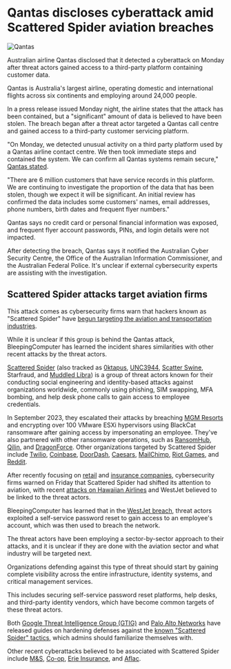 # Qantas discloses cyberattack amid Scattered Spider aviation breaches

![Qantas](https://www.bleepstatic.com/content/hl-images/2025/07/01/qantas-airline.jpg)

Australian airline Qantas disclosed that it detected a cyberattack on Monday after threat actors gained access to a third-party platform containing customer data.

Qantas is Australia's largest airline, operating domestic and international flights across six continents and employing around 24,000 people.

In a press release issued Monday night, the airline states that the attack has been contained, but a "significant" amount of data is believed to have been stolen. The breach began after a threat actor targeted a Qantas call centre and gained access to a third-party customer servicing platform.

"On Monday, we detected unusual activity on a third party platform used by a Qantas airline contact centre. We then took immediate steps and contained the system. We can confirm all Qantas systems remain secure," [Qantas stated](https://www.qantasnewsroom.com.au/media-releases/qantas-cyber-incident/).

"There are 6 million customers that have service records in this platform. We are continuing to investigate the proportion of the data that has been stolen, though we expect it will be significant. An initial review has confirmed the data includes some customers' names, email addresses, phone numbers, birth dates and frequent flyer numbers."

Qantas says no credit card or personal financial information was exposed, and frequent flyer account passwords, PINs, and login details were not impacted.

After detecting the breach, Qantas says it notified the Australian Cyber Security Centre, the Office of the Australian Information Commissioner, and the Australian Federal Police. It's unclear if external cybersecurity experts are assisting with the investigation.

## Scattered Spider attacks target aviation firms

This attack comes as cybersecurity firms warn that hackers known as "Scattered Spider" have [begun targeting the aviation and transportation industries](https://www.bleepingcomputer.com/news/security/scattered-spider-hackers-shift-focus-to-aviation-transportation-firms/).

While it is unclear if this group is behind the Qantas attack, BleepingComputer has learned the incident shares similarities with other recent attacks by the threat actors.

[Scattered Spider](https://www.bleepingcomputer.com/tag/scattered-spider/) (also tracked as [0ktapus](https://www.bleepingcomputer.com/news/security/twilio-hackers-hit-over-130-orgs-in-massive-okta-phishing-attack/), [UNC3944](https://www.mandiant.com/resources/blog/unc3944-sms-phishing-sim-swapping-ransomware), [Scatter Swine](https://www.bleepingcomputer.com/news/security/okta-one-time-mfa-passcodes-exposed-in-twilio-cyberattack/), Starfraud, and [Muddled Libra](https://unit42.paloaltonetworks.com/muddled-libra/)) is a group of threat actors known for their conducting social engineering and identity-based attacks against organizations worldwide, commonly using phishing, SIM swapping, MFA bombing, and help desk phone calls to gain access to employee credentials.

In September 2023, they escalated their attacks by breaching [MGM Resorts](https://www.bleepingcomputer.com/news/security/mgm-resorts-shuts-down-it-systems-after-cyberattack/) and encrypting over 100 VMware ESXi hypervisors using BlackCat ransomware after gaining access by impersonating an employee. They've also partnered with other ransomware operations, such as [RansomHub](https://reliaquest.com/blog/scattered-spider-x-ransomhub-a-new-partnership/), [Qilin](https://www.bleepingcomputer.com/news/security/microsoft-links-scattered-spider-hackers-to-qilin-ransomware-attacks/), and [DragonForce](https://www.bleepingcomputer.com/news/security/co-op-confirms-data-theft-after-dragonforce-ransomware-claims-attack/). Other organizations targeted by Scattered Spider include [Twilio](https://www.bleepingcomputer.com/news/security/twilio-hackers-hit-over-130-orgs-in-massive-okta-phishing-attack/), [Coinbase](https://www.bleepingcomputer.com/news/security/coinbase-cyberattack-targeted-employees-with-fake-sms-alert/), [DoorDash](https://www.bleepingcomputer.com/news/security/doordash-discloses-new-data-breach-tied-to-twilio-hackers/), [Caesars](https://www.bleepingcomputer.com/news/security/caesars-entertainment-confirms-ransom-payment-customer-data-theft/), [MailChimp](https://www.bleepingcomputer.com/news/security/mailchimp-discloses-new-breach-after-employees-got-hacked/), [Riot Games](https://www.bleepingcomputer.com/news/security/riot-games-receives-ransom-demand-from-hackers-refuses-to-pay/), and [Reddit](https://www.bleepingcomputer.com/news/security/reddit-hackers-threaten-to-leak-data-stolen-in-february-breach/).

After recently focusing on [retail](https://www.bleepingcomputer.com/news/security/google-scattered-spider-switches-targets-to-us-retail-chains/) and [insurance companies](https://www.bleepingcomputer.com/news/security/google-warns-scattered-spider-hackers-now-target-us-insurance-companies/), cybersecurity firms warned on Friday that Scattered Spider had shifted its attention to aviation, with recent [attacks on Hawaiian Airlines](https://www.bleepingcomputer.com/news/security/hawaiian-airlines-discloses-cyberattack-flights-not-affected/) and WestJet believed to be linked to the threat actors.

BleepingComputer has learned that in the [WestJet breach](https://www.bleepingcomputer.com/news/security/westjet-investigates-cyberattack-disrupting-internal-systems/), threat actors exploited a self-service password reset to gain access to an employee's account, which was then used to breach the network.

The threat actors have been employing a sector-by-sector approach to their attacks, and it is unclear if they are done with the aviation sector and what industry will be targeted next.

Organizations defending against this type of threat should start by gaining complete visibility across the entire infrastructure, identity systems, and critical management services.

This includes securing self-service password reset platforms, help desks, and third-party identity vendors, which have become common targets of these threat actors.

Both [Google Threat Intelligence Group (GTIG)](https://cloud.google.com/blog/topics/threat-intelligence/unc3944-proactive-hardening-recommendations?e=48754805) and [Palo Alto Networks](https://unit42.paloaltonetworks.com/muddled-libra/) have released guides on hardening defenses against the [known "Scattered Spider" tactics](https://www.bleepingcomputer.com/news/security/fbi-shares-tactics-of-notorious-scattered-spider-hacker-collective/), which admins should familiarize themselves with.

Other recent cyberattacks believed to be associated with Scattered Spider include [M&S](https://www.bleepingcomputer.com/news/security/marks-and-spencer-breach-linked-to-scattered-spider-ransomware-attack/), [Co-op](https://www.bleepingcomputer.com/news/security/co-op-confirms-data-theft-after-dragonforce-ransomware-claims-attack/), [Erie Insurance](https://www.bleepingcomputer.com/news/security/erie-insurance-confirms-cyberattack-behind-business-disruptions/), and [Aflac](https://www.bleepingcomputer.com/news/security/aflac-discloses-breach-amidst-scattered-spider-insurance-attacks/).
